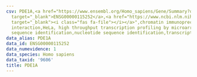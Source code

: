 ```yaml
---
csv: PDE1A,<a href="https://www.ensembl.org/Homo_sapiens/Gene/Summary?db=core;g=ENSG00000115252"
  target="_blank">ENSG00000115252</a>,<a href="https://www.ncbi.nlm.nih.gov/pubmed/17216044"
  target="_blank"><i class="fas fa-file"></i></a>",chromatin immunoprecipitation assay,direct
  interaction,HeLa, high throughput transcription profiling by microarray,nucleotide
  sequence identification,nucleotide sequence identification,transcriptional regulation,
data_alias: PDE1A
data_id: ENSG00000115252
data_numevidence: 1
data_species: Homo sapiens
data_taxid: '9606'
title: PDE1A
---
```

